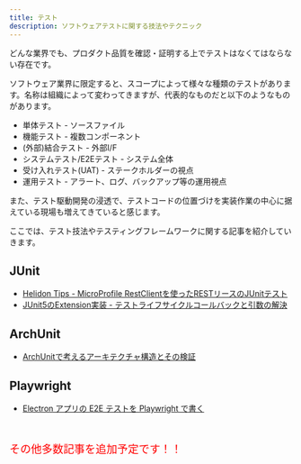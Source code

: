```yaml
---
title: テスト
description: ソフトウェアテストに関する技法やテクニック
---
```


どんな業界でも、プロダクト品質を確認・証明する上でテストはなくてはならない存在です。

ソフトウェア業界に限定すると、スコープによって様々な種類のテストがあります。名称は組織によって変わってきますが、代表的なものだと以下のようなものがあります。

- 単体テスト - ソースファイル
- 機能テスト - 複数コンポーネント
- (外部)結合テスト - 外部I/F
- システムテスト/E2Eテスト - システム全体
- 受け入れテスト(UAT) - ステークホルダーの視点
- 運用テスト - アラート、ログ、バックアップ等の運用視点

また、テスト駆動開発の浸透で、テストコードの位置づけを実装作業の中心に据えている現場も増えてきていると感じます。

ここでは、テスト技法やテスティングフレームワークに関する記事を紹介していきます。

## JUnit

- [Helidon Tips - MicroProfile RestClientを使ったRESTリースのJUnitテスト](/msa/mp/ext03-helidon-rest-testing/)
- [JUnit5のExtension実装 - テストライフサイクルコールバックと引数の解決](/blogs/2022/05/30/junit5-extension/)


## ArchUnit

- [ArchUnitで考えるアーキテクチャ構造とその検証](/blogs/2022/05/19/archunit-and-architechure/)

## Playwright

- [Electron アプリの E2E テストを Playwright で書く](/blogs/2022/06/05/test-electron-app-with-playwright/)

<div style="margin-top: 3rem"><span style="font-size: 1.2rem;color: red;">その他多数記事を追加予定です！！</span></div>